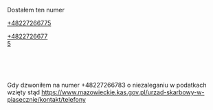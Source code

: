 Dostałem ten numer

<a href="tel:+48227266775">+48227266775</a>

<svg width="100" height="100" xmlns="http://www.w3.org/2000/svg">
<foreignObject width="100" height="100">
    <div xmlns="http://www.w3.org/1999/xhtml">
        <a href="tel:+48227266775">+48227266775</a>
    </div>
</foreignObject>
</svg>

Gdy dzwoniłem na numer +48227266783 o niezaleganiu w podatkach wzięty stąd https://www.mazowieckie.kas.gov.pl/urzad-skarbowy-w-piasecznie/kontakt/telefony
